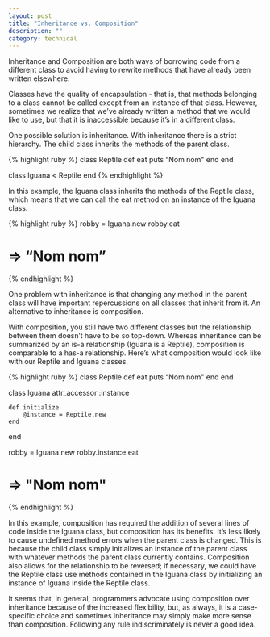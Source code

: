 ```yaml
---
layout: post
title: "Inheritance vs. Composition"
description: ""
category: technical
---
```


Inheritance and Composition are both ways of borrowing code from a different class to avoid having to rewrite methods that have already been written elsewhere.

Classes have the quality of encapsulation - that is, that methods belonging to a class cannot be called except from an instance of that class. However, sometimes we realize that we’ve already written a method that we would like to use, but that it is inaccessible because it’s in a different class.

One possible solution is inheritance. With inheritance there is a strict hierarchy. The child class inherits the methods of the parent class.

{% highlight ruby %}
class Reptile
	def eat
		puts “Nom nom"
	end
end

class Iguana < Reptile
end
{% endhighlight %}

In this example, the Iguana class inherits the methods of the Reptile class, which means that we can call the eat method on an instance of the Iguana class.

{% highlight ruby %}
robby = Iguana.new
robby.eat
# => “Nom nom”
{% endhighlight %}

One problem with inheritance is that changing any method in the parent class will have important repercussions on all classes that inherit from it. An alternative to inheritance is composition.

With composition, you still have two different classes but the relationship between them doesn’t have to be so top-down. Whereas inheritance can be summarized by an is-a relationship (Iguana is a Reptile), composition is comparable to a has-a relationship. Here’s what composition would look like with our Reptile and Iguana classes.

{% highlight ruby %}
class Reptile
	def eat
		puts “Nom nom"
	end
end

class Iguana
	attr_accessor :instance

	def initialize
		@instance = Reptile.new
	end
end

robby = Iguana.new
robby.instance.eat
# => "Nom nom"
{% endhighlight %}

In this example, composition has required the addition of several lines of code inside the Iguana class, but composition has its benefits. It’s less likely to cause undefined method errors when the parent class is changed. This is because the child class simply initializes an instance of the parent class with whatever methods the parent class currently contains. Composition also allows for the relationship to be reversed; if necessary, we could have the Reptile class use methods contained in the Iguana class by initializing an instance of Iguana inside the Reptile class.

It seems that, in general, programmers advocate using composition over inheritance because of the increased flexibility, but, as always, it is a case-specific choice and sometimes inheritance may simply make more sense than composition. Following any rule indiscriminately is never a good idea.